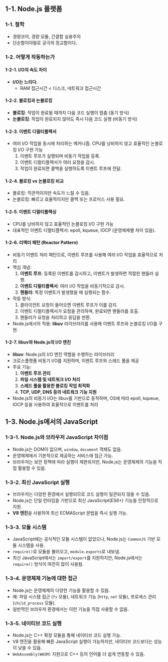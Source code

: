 ## 1-1. Node.js 플랫폼

### 1-1. 철학

- 경량코어, 경량 모듈, 간결함 실용주의
- 단순함이야말로 궁극의 정교함이다.

### 1-2. 어떻게 작동하는가

#### 1-2-1. I/O의 속도 차이

- **I/O는 느리다.**
  - RAM 접근시간 < 디스크, 네트워크 접근시간

#### 1-2-2. 블로킹과 논블로킹

- **블로킹**: 작업이 완료될 때까지 다음 코드 실행이 멈춤 (동기 방식)
- **논블로킹**: 작업이 완료되지 않아도 즉시 다음 코드 실행 (비동기 방식)

#### 1-2-3. 이벤트 디멀티플렉서

- 여러 I/O 작업을 동시에 처리하는 메커니즘. CPU를 낭비하지 않고 효율적인 논블로킹 I/O 구현 가능
  1. 이벤트 루프가 실행되며 비동기 작업을 등록.
  2. 이벤트 디멀티플렉서가 여러 요청을 감시.
  3. 작업이 완료되면 콜백을 실행하도록 이벤트 루프에 전달.

#### 1-2-4. 블로킹 vs 논블로킹 비교

- 블로킹: 직관적이지만 속도가 느릴 수 있음.
- 논블로킹: 빠르고 효율적이지만 콜백 또는 프로미스 사용 필요.

#### 1-2-5. 이벤트 디멀티플렉싱

- CPU를 낭비하지 않고 효율적인 논블로킹 I/O 구현 가능
- 대표적인 이벤트 디멀티플렉서: epoll, kqueue, IOCP (운영체제별 차이 있음).

#### 1-2-6. 리액터 패턴 (Reactor Pattern)

- 비동기 이벤트 처리 패턴으로, 이벤트 루프를 사용해 여러 I/O 작업을 효율적으로 처리
- 핵심 개념:
  1. **이벤트 루프**: 등록된 이벤트를 감시하고, 이벤트가 발생하면 적절한 핸들러 실행.
  2. **이벤트 디멀티플렉서**: 여러 I/O 작업을 비동기적으로 감시.
  3. **핸들러**: 특정 이벤트가 발생했을 때 실행되는 함수.
- 작동 방식:
  1. 클라이언트 요청이 들어오면 이벤트 루프가 이를 감지.
  2. 이벤트 디멀티플렉서가 요청을 관리하며, 완료되면 핸들러를 호출.
  3. 핸들러가 요청을 처리하고 응답을 반환.
- Node.js에서의 적용: **libuv** 라이브러리를 사용해 이벤트 루프와 논블로킹 I/O를 구현.

#### 1-2-7. libuv와 Node.js의 I/O 엔진

- **libuv**: Node.js의 I/O 엔진 역할을 수행하는 라이브러리
- 크로스플랫폼 비동기 I/O를 지원하며, 이벤트 루프와 스레드 풀을 제공
- 주요 기능:
  1. **이벤트 루프 관리**
  2. **파일 시스템 및 네트워크 I/O 처리**
  3. **스레드 풀을 활용한 블로킹 작업 최적화**
  4. **TCP, UDP, DNS 등의 네트워크 기능 지원**
- Node.js의 비동기 I/O는 libuv를 기반으로 동작하며, OS에 따라 epoll, kqueue, IOCP 등을 사용하여 효율적으로 이벤트를 처리

## 1-3. Node.js에서의 JavaScript

### 1-3-1. Node.js와 브라우저 JavaScript 차이점

- Node.js는 DOM이 없으며, `window`, `document` 객체도 없음.
- 운영체제에서 기본적으로 제공하는 서비스에 접근 가능.
- 브라우저는 보안 정책에 따라 실행이 제한되지만, Node.js는 운영체제의 기능을 직접 활용할 수 있음.

### 1-3-2. 최신 JavaScript 실행

- 브라우저는 다양한 환경에서 실행되므로 코드 실행이 일관되지 않을 수 있음.
- Node.js는 단일 런타임을 기반으로 최신 JavaScript(ES6+) 기능을 안정적으로 지원.
- **V8 엔진**을 사용하여 최신 ECMAScript 문법을 즉시 실행 가능.

### 1-3-3. 모듈 시스템

- JavaScript에는 공식적인 모듈 시스템이 없었으나, Node.js는 `CommonJS` 기반 모듈 시스템을 사용.
- `require()`로 모듈을 불러오고, `module.exports`로 내보냄.
- 최신 JavaScript에서는 `import/export`를 지원하지만, Node.js에서는 `require()` 방식이 여전히 많이 사용됨.

### 1-3-4. 운영체제 기능에 대한 접근

- Node.js는 운영체제의 다양한 기능을 활용할 수 있음.
- 예: 파일 시스템 접근 (`fs` 모듈), 네트워크 기능 (`http`, `net` 모듈), 프로세스 관리 (`child_process` 모듈).
- 일반적인 브라우저 환경에서는 이런 기능을 직접 사용할 수 없음.

### 1-3-5. 네이티브 코드 실행

- Node.js는 C++ 확장 모듈을 통해 네이티브 코드 실행 가능.
- V8 엔진을 활용해 빠른 JavaScript 실행이 가능하지만, 네이티브 코드보다는 성능이 낮을 수 있음.
- `WebAssembly(WASM)` 지원으로 C++ 등의 언어를 더 쉽게 연동할 수 있음.
